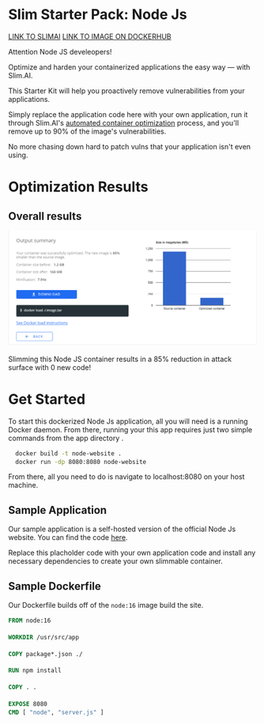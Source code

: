 # Slim Starter Pack: Node Js
[LINK TO SLIMAI](https://portal.slim.dev/home/profile/dockerhub%3A%2F%2Fdockerhub.public%2Flibrary%2Fnode%3Alatest)
[LINK TO IMAGE ON DOCKERHUB](https://hub.docker.com/_/node)

Attention Node JS develeopers! 

Optimize and harden your containerized applications the easy way — with Slim.AI. 

This Starter Kit will help you proactively remove vulnerabilities from your applications. 

Simply replace the application code here with your own application, run it through Slim.AI's [automated container optimization](https://www.slim.ai/docs/optimization) process, and you'll remove up to 90% of the image's vulnerabilities. 

No more chasing down hard to patch vulns that your application isn't even using. 

# Optimization Results


## Overall results
![Result of minify Node Js](results.png)

Slimming this Node JS container results in a 85% reduction in attack surface with 0 new code!


# Get Started
To start this dockerized Node Js application, all you will need is a running Docker daemon. From there, running your this app requires just two simple commands from the app directory .
  
```bash
  docker build -t node-website .
  docker run -dp 8080:8080 node-website
```

From there, all you need to do is navigate to localhost:8080 on your host machine. 

## Sample Application
Our sample application is a self-hosted version of the official Node Js website. You can find the code [here](https://github.com/nodejs/nodejs.org).


Replace this placholder code with your own application code and install any necessary dependencies to create your own slimmable container. 

## Sample Dockerfile
Our Dockerfile builds off of the `node:16` image build the site.
  
  ```Dockerfile
  FROM node:16

  WORKDIR /usr/src/app

  COPY package*.json ./

  RUN npm install

  COPY . .

  EXPOSE 8080
  CMD [ "node", "server.js" ]
  ```

